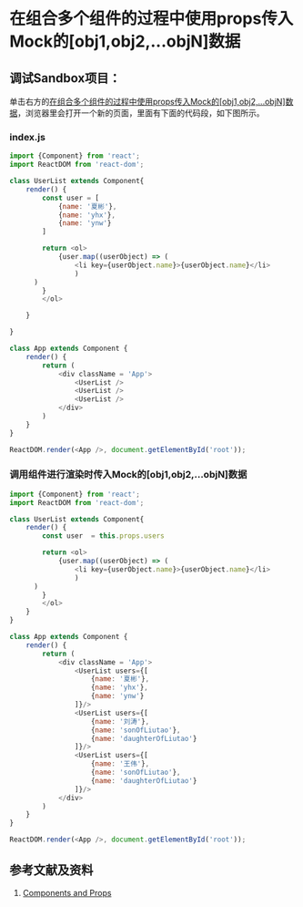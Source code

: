 # 在组合多个组件的过程中使用props传入Mock的[obj1,obj2,...objN]数据

## 调试Sandbox项目：
单击右方的[在组合多个组件的过程中使用props传入Mock的[obj1,obj2,...objN]数据](https://codesandbox.io/s/zaizuheduogezujiandeguochengzhongchuanrumockdeobj1obj2objnshuju-sw1p2?file=/src/index.js)，浏览器里会打开一个新的页面，里面有下面的代码段，如下图所示。

### index.js
```javascript
import {Component} from 'react';
import ReactDOM from 'react-dom';

class UserList extends Component{
	render() {
		const user = [
			{name: '夏彬'},
			{name: 'yhx'},
			{name: 'ynw'}
		]

		return <ol>
			{user.map((userObject) => (
				<li key={userObject.name}>{userObject.name}</li>
				)
      )
		}
		</ol>

	}

}

class App extends Component {
	render() {
		return (
			<div className = 'App'>
				<UserList />
				<UserList />
				<UserList />				
			</div>	
		)
	}
}

ReactDOM.render(<App />, document.getElementById('root'));
```

### 调用组件进行渲染时传入Mock的[obj1,obj2,...objN]数据
```javascript
import {Component} from 'react';
import ReactDOM from 'react-dom';

class UserList extends Component{
	render() {
		const user  = this.props.users

		return <ol>
			{user.map((userObject) => (
				<li key={userObject.name}>{userObject.name}</li>
				)
      )
		}
		</ol>
	}
}

class App extends Component {
	render() {
		return (
			<div className = 'App'>
				<UserList users={[
					{name: '夏彬'},
					{name: 'yhx'},
					{name: 'ynw'}
				]}/>
				<UserList users={[
					{name: '刘涛'},
					{name: 'sonOfLiutao'},
					{name: 'daughterOfLiutao'}
				]}/>
				<UserList users={[
					{name: '王伟'},
					{name: 'sonOfLiutao'},
					{name: 'daughterOfLiutao'}
				]}/>				
			</div>	
		)
	}
}

ReactDOM.render(<App />, document.getElementById('root'));
```

## 参考文献及资料

1. [Components and Props](https://reactjs.org/docs/components-and-props.html)

